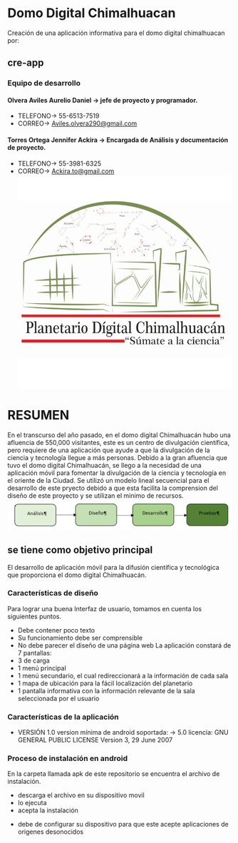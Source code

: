 # Domo Digital Chimalhuacan
Creación de una aplicación informativa para el domo digital chimalhuacan por:
## cre-app
### Equipo de desarrollo
#### Olvera Aviles Aurelio Daniel -> jefe de proyecto y programador.
* TELEFONO-> 55-6513-7519
* CORREO-> Aviles.olvera290@gmail.com      
#### Torres Ortega Jennifer Ackira -> Encargada de Análisis y documentación de proyecto.
* TELEFONO-> 55-3981-6325
* CORREO-> Ackira.to@gmail.com 
![alt text](https://github.com/ackira/App_Domo/blob/master/pDchi.png)
# RESUMEN
En el transcurso del año pasado, en el domo digital Chimalhuacán hubo una afluencia de 550,000 visitantes, este es un centro de divulgación científica, pero requiere de una aplicación que ayude a que la divulgación de la ciencia y tecnología llegue a más personas.
Debido a la gran afluencia que tuvo el domo digital Chimalhuacán, se llego a la necesidad de una aplicación móvil para fomentar la divulgación de la ciencia y tecnología en el oriente de la Ciudad.
Se utilizó un modelo lineal secuencial para el desarrollo de este pryecto debido a que esta facilita la comprension del diseño de este proyecto y se utilizan el minimo de recursos.
![alt text](https://github.com/ackira/App_Domo/blob/master/MODELO%20LINEAL%20SECUNCIAL.png)
## se tiene como objetivo principal 
El desarrollo de aplicación móvil para la difusión científica y tecnológica que proporciona el domo digital Chimalhuacán.
### Características de diseño
Para lograr una buena Interfaz de usuario, tomamos en cuenta los siguientes puntos.
-	Debe contener poco texto
-	Su funcionamiento debe ser comprensible
-	No debe parecer el diseño de una página web
La aplicación constará de 7 pantallas:
-	3 de carga
-	1 menú principal
-	1 menú secundario, el cual redireccionará a la información de cada sala
-	1 mapa de ubicación para la fácil localización del planetario
-	1 pantalla informativa con la información relevante de la sala seleccionada por el usuario
### Características de la aplicación
* VERSIÓN 1.0
version mínima de android soportada: 
-> 5.0
licencia: GNU GENERAL PUBLIC LICENSE Version 3, 29 June 2007
### Proceso de instalación en android
En la carpeta llamada apk de este repositorio se encuentra el archivo de instalación.
- descarga el archivo en su dispositivo movil
- lo ejecuta
- acepta la instalación
* debe de configurar su dispositivo para que este acepte aplicaciones de origenes desonocidos
